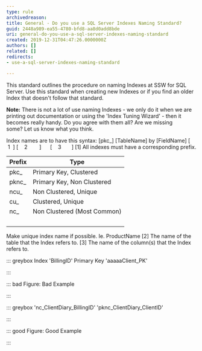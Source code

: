 ```yaml
---
type: rule
archivedreason: 
title: General - Do you use a SQL Server Indexes Naming Standard?
guid: 2448a989-ea55-4780-bfd8-aa8d0add8bde
uri: general-do-you-use-a-sql-server-indexes-naming-standard
created: 2019-12-31T04:47:26.0000000Z
authors: []
related: []
redirects:
- use-a-sql-server-indexes-naming-standard

---
```


This standard outlines the procedure on naming Indexes at SSW for SQL Server. Use this standard when creating new Indexes or if you find an older Index that doesn't follow that standard.




<!--endintro-->

**Note:** There is not a lot of use naming Indexes - we only do it when we are printing out documentation or using the 'Index Tuning Wizard' - then it becomes really handy.
Do you agree with them all? Are we missing some? Let us know what you think.

Index names are to have this syntax:
[pkc\_] [TableName] by [FieldName]
[   1  ] [    2        ]      [    3       ]
[1] All indexes must have a corresponding prefix.


| **Prefix** <br> |  **Type** <br> |
| --- | --- |
| pkc\_<br> | Primary Key, Clustered<br> |
| pknc\_<br> | Primary Key, Non Clustered<br> |
| ncu\_<br> | Non Clustered, Unique<br> |
| cu\_<br> | Clustered, Unique<br> |
| nc\_<br> | Non Clustered (Most Common)<br> |
| <br> | <br> |


Make unique index name if possible. Ie. ProductName
[2] The name of the table that the Index refers to.
[3] The name of the column(s) that the Index refers to.


::: greybox
Index 'BillingID'
Primary Key 'aaaaaClient\_PK'

:::



::: bad
Figure: Bad Example

:::



::: greybox
'nc\_ClientDiary\_BillingID'
'pknc\_ClientDiary\_ClientID'

:::



::: good
Figure: Good Example

:::
